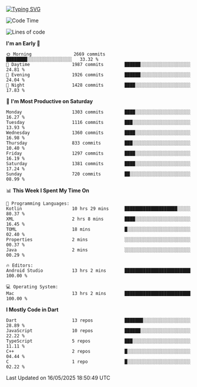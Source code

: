 
<a href="https://git.io/typing-svg"><img src="https://readme-typing-svg.demolab.com?font=Source+Code+Pro&pause=1000&random=false&width=435&lines=Hey+%F0%9F%A5%B6+iam+Yaskraz" alt="Typing SVG" /></a>
<!--START_SECTION:waka-->
![Code Time](http://img.shields.io/badge/Code%20Time-1%2C107%20hrs%2048%20mins-blue)

![Lines of code](https://img.shields.io/badge/From%20Hello%20World%20I%27ve%20Written-5.0%20million%20lines%20of%20code-blue)

**I'm an Early 🐤** 

```text
🌞 Morning                2669 commits        ████████░░░░░░░░░░░░░░░░░   33.32 % 
🌆 Daytime                1987 commits        ██████░░░░░░░░░░░░░░░░░░░   24.81 % 
🌃 Evening                1926 commits        ██████░░░░░░░░░░░░░░░░░░░   24.04 % 
🌙 Night                  1428 commits        ████░░░░░░░░░░░░░░░░░░░░░   17.83 % 
```
📅 **I'm Most Productive on Saturday** 

```text
Monday                   1303 commits        ████░░░░░░░░░░░░░░░░░░░░░   16.27 % 
Tuesday                  1116 commits        ███░░░░░░░░░░░░░░░░░░░░░░   13.93 % 
Wednesday                1360 commits        ████░░░░░░░░░░░░░░░░░░░░░   16.98 % 
Thursday                 833 commits         ███░░░░░░░░░░░░░░░░░░░░░░   10.40 % 
Friday                   1297 commits        ████░░░░░░░░░░░░░░░░░░░░░   16.19 % 
Saturday                 1381 commits        ████░░░░░░░░░░░░░░░░░░░░░   17.24 % 
Sunday                   720 commits         ██░░░░░░░░░░░░░░░░░░░░░░░   08.99 % 
```


📊 **This Week I Spent My Time On** 

```text
💬 Programming Languages: 
Kotlin                   10 hrs 29 mins      ████████████████████░░░░░   80.37 % 
XML                      2 hrs 8 mins        ████░░░░░░░░░░░░░░░░░░░░░   16.45 % 
TOML                     18 mins             █░░░░░░░░░░░░░░░░░░░░░░░░   02.40 % 
Properties               2 mins              ░░░░░░░░░░░░░░░░░░░░░░░░░   00.37 % 
Java                     2 mins              ░░░░░░░░░░░░░░░░░░░░░░░░░   00.29 % 

🔥 Editors: 
Android Studio           13 hrs 2 mins       █████████████████████████   100.00 % 

💻 Operating System: 
Mac                      13 hrs 2 mins       █████████████████████████   100.00 % 
```

**I Mostly Code in Dart** 

```text
Dart                     13 repos            ███████░░░░░░░░░░░░░░░░░░   28.89 % 
JavaScript               10 repos            ██████░░░░░░░░░░░░░░░░░░░   22.22 % 
TypeScript               5 repos             ███░░░░░░░░░░░░░░░░░░░░░░   11.11 % 
C++                      2 repos             █░░░░░░░░░░░░░░░░░░░░░░░░   04.44 % 
C                        1 repo              █░░░░░░░░░░░░░░░░░░░░░░░░   02.22 % 
```




 Last Updated on 16/05/2025 18:50:49 UTC
<!--END_SECTION:waka-->
